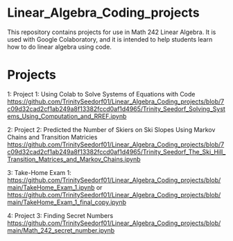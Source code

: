 # Linear_Algebra_Coding_projects

This repository contains projects for use in Math 242 Linear Algebra. It is used with Google Colaboratory, and it is intended to help students learn how to do linear algebra using code.

# Projects

1:  Project 1: Using Colab to Solve Systems of Equations with Code
https://github.com/TrinitySeedorf01/Linear_Algebra_Coding_projects/blob/7c09d32cad2cf1ab249a8f13382fccd0af1d4965/Trinity_Seedorf_Solving_Systems_Using_Computation_and_RREF.ipynb

2:  Project 2: Predicted the Number of Skiers on Ski Slopes Using Markov Chains and Transition Matricies
https://github.com/TrinitySeedorf01/Linear_Algebra_Coding_projects/blob/7c09d32cad2cf1ab249a8f13382fccd0af1d4965/Trinity_Seedorf_The_Ski_Hill_Transition_Matrices_and_Markov_Chains.ipynb

3: Take-Home Exam 1:
https://github.com/TrinitySeedorf01/Linear_Algebra_Coding_projects/blob/main/TakeHome_Exam_1.ipynb
or
https://github.com/TrinitySeedorf01/Linear_Algebra_Coding_projects/blob/main/TakeHome_Exam_1_final_copy.ipynb

4: Project 3: Finding Secret Numbers
https://github.com/TrinitySeedorf01/Linear_Algebra_Coding_projects/blob/main/Math_242_secret_number.ipynb
